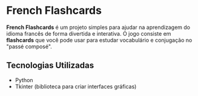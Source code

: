 # French Flashcards 

**French Flashcards** é um projeto simples para ajudar na aprendizagem do idioma francês de forma divertida e interativa. O jogo consiste em **flashcards** que você pode usar para estudar vocabulário e conjugação no "passé composé".

## Tecnologias Utilizadas

- Python
- Tkinter (biblioteca para criar interfaces gráficas)
  


